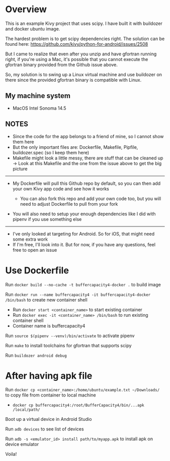 # Overview

This is an example Kivy project that uses scipy. I have built it with buildozer and docker ubuntu image.

The hardest problem is to get scipy dependencies right. The solution can be found here: https://github.com/kivy/python-for-android/issues/2508

But I came to realize that even after you unzip and have gfortran running right, if you're using a Mac, it's possible that you cannot execute the gfortran binary provided from the Github issue above.

So, my solution is to swing up a Linux virtual machine and use buildozer on there since the provided gfortran binary is compatible with Linux.

## My machine system

- MacOS Intel Sonoma 14.5

## NOTES

- Since the code for the app belongs to a friend of mine, so I cannot show them here
- But the only important files are: Dockerfile, Makefile, Pipfile, buildozer.spec (so I keep them here)
- Makefile might look a little messy, there are stuff that can be cleaned up -> Look at this Makefile and the one from the issue above to get the big picture

---

- My Dockerfile will pull this Github repo by default, so you can then add your own Kivy app code and see how it works

  - You can also fork this repo and add your own code too, but you will need to adjust Dockerfile to pull from your fork

- You will also need to setup your enough dependencies like I did with pipenv if you use something else

---

- I've only looked at targeting for Android. So for iOS, that might need some extra work
- If I'm free, I'll look into it. But for now, if you have any questions, feel free to open an issue

# Use Dockerfile

Run `docker build --no-cache -t buffercapacity4-docker .` to build image

Run `docker run --name buffercapacity4 -it buffercapacity4-docker /bin/bash` to create new container shell

- Run `docker start <container_name>` to start existing container
- Run `docker exec -it <container_name> /bin/bash` to run existing container shell
- Container name is buffercapacity4

Run `source $(pipenv --venv)/bin/activate` to activate pipenv

Run `make` to install toolchains for gfortran that supports scipy

Run `buildozer android debug`

# After having apk file

Run `docker cp <container_name>:/home/ubuntu/example.txt ~/Downloads/` to copy file from container to local machine

- `docker cp buffercapacity4:/root/BufferCapacity4/bin/...apk /local/path/`

Boot up a virtual device in Android Studio

Run `adb devices` to see list of devices

Run `adb -s <emulator_id> install path/to/myapp.apk` to install apk on device emulator

Voila!

